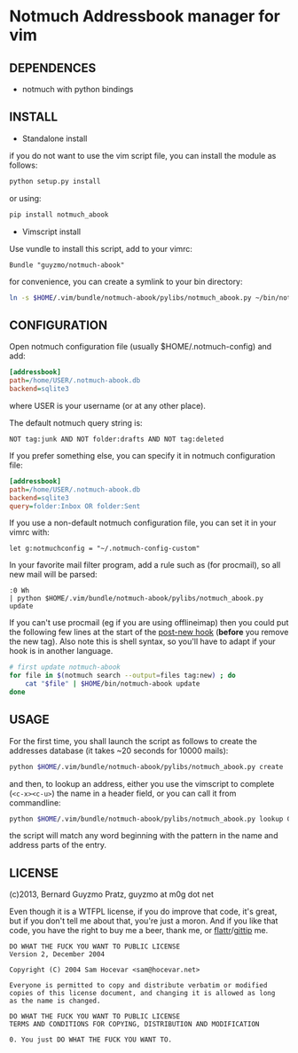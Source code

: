 Notmuch Addressbook manager for vim
===================================

DEPENDENCES
-----------

* notmuch with python bindings

INSTALL
-------

* Standalone install

if you do not want to use the vim script file, you can install the module as
follows:

```sh
python setup.py install
```

or using:

```sh
pip install notmuch_abook
```

* Vimscript install

Use vundle to install this script, add to your vimrc:

```vim
Bundle "guyzmo/notmuch-abook"
```

for convenience, you can create a symlink to your bin directory:

```sh
ln -s $HOME/.vim/bundle/notmuch-abook/pylibs/notmuch_abook.py ~/bin/notmuch-abook
```

CONFIGURATION
-------------

Open notmuch configuration file (usually $HOME/.notmuch-config) and add:

```ini
[addressbook]
path=/home/USER/.notmuch-abook.db
backend=sqlite3
```

where USER is your username (or at any other place).

The default notmuch query string is:

```
NOT tag:junk AND NOT folder:drafts AND NOT tag:deleted
```

If you prefer something else, you can specify it in notmuch configuration file:

```ini
[addressbook]
path=/home/USER/.notmuch-abook.db
backend=sqlite3
query=folder:Inbox OR folder:Sent
```

If you use a non-default notmuch configuration file, you can set it in your
vimrc with:

```vim
let g:notmuchconfig = "~/.notmuch-config-custom"
```

In your favorite mail filter program, add a rule such as (for procmail), so all
new mail will be parsed:

```
:0 Wh
| python $HOME/.vim/bundle/notmuch-abook/pylibs/notmuch_abook.py update
```

If you can't use procmail (eg if you are using offlineimap) then you could put
the following few lines at the start of the [post-new
hook](http://notmuchmail.org/manpages/notmuch-hooks-5/) (**before** you remove
the new tag).  Also note this is shell syntax, so you'll have to adapt if your
hook is in another language.

```sh
# first update notmuch-abook
for file in $(notmuch search --output=files tag:new) ; do
    cat "$file" | $HOME/bin/notmuch-abook update
done
```

USAGE
-----

For the first time, you shall launch the script as follows to create the
addresses database (it takes ~20 seconds for 10000 mails):

```sh
python $HOME/.vim/bundle/notmuch-abook/pylibs/notmuch_abook.py create
```

and then, to lookup an address, either you use the vimscript to complete
(`<c-x><c-u>`) the name in a header field, or you can call it from commandline:

```sh
python $HOME/.vim/bundle/notmuch-abook/pylibs/notmuch_abook.py lookup Guyz
```

the script will match any word beginning with the pattern in the name and
address parts of the entry.

LICENSE
-------

(c)2013, Bernard Guyzmo Pratz, guyzmo at m0g dot net

Even though it is a WTFPL license, if you do improve that code, it's great, but
if you don't tell me about that, you're just a moron. And if you like that
code, you have the right to buy me a beer, thank me, or
[flattr](http://flattr.com/profile/guyzmo)/[gittip](http://gittip.com/guyzmo)
me.

```
DO WHAT THE FUCK YOU WANT TO PUBLIC LICENSE
Version 2, December 2004

Copyright (C) 2004 Sam Hocevar <sam@hocevar.net>

Everyone is permitted to copy and distribute verbatim or modified
copies of this license document, and changing it is allowed as long
as the name is changed.

DO WHAT THE FUCK YOU WANT TO PUBLIC LICENSE
TERMS AND CONDITIONS FOR COPYING, DISTRIBUTION AND MODIFICATION

0. You just DO WHAT THE FUCK YOU WANT TO.
```
